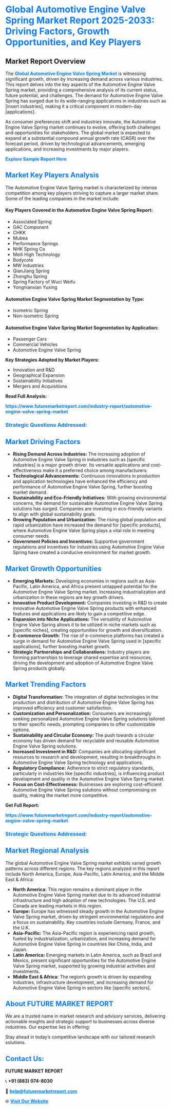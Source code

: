 <h1 style="color: #007BFF;">Global Automotive Engine Valve Spring Market Report 2025-2033: Driving Factors, Growth Opportunities, and Key Players</h1>

<section id="overview">
<h2>Market Report Overview</h2>
<p>The <a href="https://www.futuremarketreport.com/industry-report/automotive-engine-valve-spring-market" style="color: #007BFF; text-decoration: none;"><strong>Global Automotive Engine Valve Spring Market</strong></a> is witnessing significant growth, driven by increasing demand across various industries. This report delves into the key aspects of the Automotive Engine Valve Spring market, providing a comprehensive analysis of its current status, future potential, and challenges. The demand for Automotive Engine Valve Spring has surged due to its wide-ranging applications in industries such as [insert industries], making it a critical component in modern-day [applications].</p>
<p>As consumer preferences shift and industries innovate, the Automotive Engine Valve Spring market continues to evolve, offering both challenges and opportunities for stakeholders. The global market is expected to expand at a substantial compound annual growth rate (CAGR) over the forecast period, driven by technological advancements, emerging applications, and increasing investments by major players.</p>
</section>

<section id="overview">
<p><a href="https://www.futuremarketreport.com/request-sample/reportId=126386" style="color: #007BFF; text-decoration: none;"><strong>Explore Sample Report Here</strong></a></p>
</section>

<section id="key-players">
<h2 style="color: #007BFF;">Market Key Players Analysis</h2>
<p>The Automotive Engine Valve Spring market is characterized by intense competition among key players striving to capture a larger market share. Some of the leading companies in the market include:</p>
<h4>Key Players Covered in the Automotive Engine Valve Spring Report:</h4>
<ul><li>Associated Spring</li><li>GAC Component</li><li>CHKK</li><li>Mubea</li><li>Performance Springs</li><li>NHK Spring Co</li><li>Meili High Technology</li><li>Bodycote</li><li>MW Industries</li><li>QianJiang Spring</li><li>Zhonghu Spring</li><li>Spring Factory of Wuci Weifu</li><li>Yongnianxian Yuxing</li></ul>
<h4>Automotive Engine Valve Spring Market Segmentation by Type:</h4>
<ul><li>Isometric Spring</li><li>Non-isometric Spring</li></ul>

<h4>Automotive Engine Valve Spring Market Segmentation by Application:</h4>
<ul><li>Passenger Cars</li><li>Commercial Vehicles</li><li>Automotive Engine Valve Spring</li></ul>
<p><strong>Key Strategies Adopted by Market Players:</strong></p>
<ul>
<li>Innovation and R&D</li>
<li>Geographical Expansion</li>
<li>Sustainability Initiatives</li>
<li>Mergers and Acquisitions</li>
</ul>
</section>

<section>
<p><strong>Read Full Analysis: </strong></p><a href="https://www.futuremarketreport.com/industry-report/automotive-engine-valve-spring-market" style="color: #007BFF; text-decoration: none;"><strong>https://www.futuremarketreport.com/industry-report/automotive-engine-valve-spring-market</strong></a>
<h3 style="color: #007BFF;">Strategic Questions Addressed:</h3>
</section>

<section id="driving-factors">
<h2 style="color: #007BFF;">Market Driving Factors</h2>
<ul>
<li><strong>Rising Demand Across Industries:</strong> The increasing adoption of Automotive Engine Valve Spring in industries such as [specific industries] is a major growth driver. Its versatile applications and cost-effectiveness make it a preferred choice among manufacturers.</li>
<li><strong>Technological Advancements:</strong> Continuous innovations in production and application technologies have enhanced the efficiency and performance of Automotive Engine Valve Spring, further boosting market demand.</li>
<li><strong>Sustainability and Eco-Friendly Initiatives:</strong> With growing environmental concerns, the demand for sustainable Automotive Engine Valve Spring solutions has surged. Companies are investing in eco-friendly variants to align with global sustainability goals.</li>
<li><strong>Growing Population and Urbanization:</strong> The rising global population and rapid urbanization have increased the demand for [specific products], where Automotive Engine Valve Spring plays a vital role in meeting consumer needs.</li>
<li><strong>Government Policies and Incentives:</strong> Supportive government regulations and incentives for industries using Automotive Engine Valve Spring have created a conducive environment for market growth.</li>
</ul>
</section>

<section id="growth-opportunities">
<h2 style="color: #007BFF;">Market Growth Opportunities</h2>
<ul>
<li><strong>Emerging Markets:</strong> Developing economies in regions such as Asia-Pacific, Latin America, and Africa present untapped potential for the Automotive Engine Valve Spring market. Increasing industrialization and urbanization in these regions are key growth drivers.</li>
<li><strong>Innovative Product Development:</strong> Companies investing in R&D to create innovative Automotive Engine Valve Spring products with enhanced features and applications are likely to gain a competitive edge.</li>
<li><strong>Expansion into Niche Applications:</strong> The versatility of Automotive Engine Valve Spring allows it to be utilized in niche markets such as [specific niches], creating opportunities for growth and diversification.</li>
<li><strong>E-commerce Growth:</strong> The rise of e-commerce platforms has created a surge in demand for Automotive Engine Valve Spring used in [specific applications], further boosting market growth.</li>
<li><strong>Strategic Partnerships and Collaborations:</strong> Industry players are forming partnerships to leverage shared expertise and resources, driving the development and adoption of Automotive Engine Valve Spring products globally.</li>
</ul>
</section>

<section id="trending-factors">
<h2 style="color: #007BFF;">Market Trending Factors</h2>
<ul>
<li><strong>Digital Transformation:</strong> The integration of digital technologies in the production and distribution of Automotive Engine Valve Spring has improved efficiency and customer satisfaction.</li>
<li><strong>Customization and Personalization:</strong> Consumers are increasingly seeking personalized Automotive Engine Valve Spring solutions tailored to their specific needs, prompting companies to offer customizable options.</li>
<li><strong>Sustainability and Circular Economy:</strong> The push towards a circular economy has driven demand for recyclable and reusable Automotive Engine Valve Spring solutions.</li>
<li><strong>Increased Investment in R&D:</strong> Companies are allocating significant resources to research and development, resulting in breakthroughs in Automotive Engine Valve Spring technology and applications.</li>
<li><strong>Regulatory Compliance:</strong> Adherence to strict regulatory standards, particularly in industries like [specific industries], is influencing product development and quality in the Automotive Engine Valve Spring market.</li>
<li><strong>Focus on Cost-Effectiveness:</strong> Businesses are exploring cost-efficient Automotive Engine Valve Spring solutions without compromising on quality, making the market more competitive.</li>
</ul>
</section>

<section>
<p><strong>Get Full Report: </strong></p><a href="https://www.futuremarketreport.com/industry-report/automotive-engine-valve-spring-market" style="color: #007BFF; text-decoration: none;"><strong>https://www.futuremarketreport.com/industry-report/automotive-engine-valve-spring-market</strong></a>
<h3 style="color: #007BFF;">Strategic Questions Addressed:</h3>
</section>


<section id="regional-analysis">
<h2 style="color: #007BFF;">Market Regional Analysis</h2>
<p>The global Automotive Engine Valve Spring market exhibits varied growth patterns across different regions. The key regions analyzed in this report include North America, Europe, Asia-Pacific, Latin America, and the Middle East & Africa:</p>
<ul>
<li><strong>North America:</strong> This region remains a dominant player in the Automotive Engine Valve Spring market due to its advanced industrial infrastructure and high adoption of new technologies. The U.S. and Canada are leading markets in this region.</li>
<li><strong>Europe:</strong> Europe has witnessed steady growth in the Automotive Engine Valve Spring market, driven by stringent environmental regulations and a focus on sustainability. Key countries include Germany, France, and the U.K.</li>
<li><strong>Asia-Pacific:</strong> The Asia-Pacific region is experiencing rapid growth, fueled by industrialization, urbanization, and increasing demand for Automotive Engine Valve Spring in countries like China, India, and Japan.</li>
<li><strong>Latin America:</strong> Emerging markets in Latin America, such as Brazil and Mexico, present significant opportunities for the Automotive Engine Valve Spring market, supported by growing industrial activities and investments.</li>
<li><strong>Middle East & Africa:</strong> The region’s growth is driven by expanding industries, infrastructure development, and increasing demand for Automotive Engine Valve Spring in sectors like [specific sectors].</li>
</ul>
</section>

<footer>
<h2 style="color: #007BFF;">About FUTURE MARKET REPORT</h2>
<p>We are a trusted name in market research and advisory services, delivering actionable insights and strategic support to businesses across diverse industries. Our expertise lies in offering:</p>

<p>Stay ahead in today’s competitive landscape with our tailored research solutions.</p>

<h2 style="color: #007BFF;">Contact Us:</h2>
<p><strong>FUTURE MARKET REPORT</strong></p>
<p>📞 <strong>+91 (883) 074-8030</strong></p>
<p>📧 <strong><a href="mailto:help@futuremarketreport.com" style="color: #007BFF;">help@futuremarketreport.com</a></strong></p>
<p>🌐 <strong><a href="https://www.futuremarketreport.com/" style="color: #007BFF;">Visit Our Website</a></strong></p>
</footer>